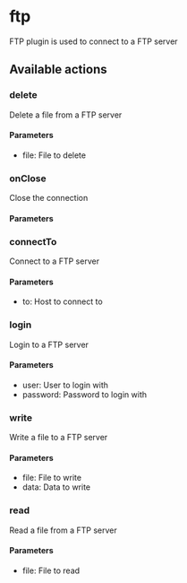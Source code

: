 # ftp
FTP plugin is used to connect to a FTP server
## Available actions
### delete
Delete a file from a FTP server
#### Parameters
- file: File to delete
### onClose
Close the connection
#### Parameters
### connectTo
Connect to a FTP server
#### Parameters
- to: Host to connect to
### login
Login to a FTP server
#### Parameters
- user: User to login with
- password: Password to login with
### write
Write a file to a FTP server
#### Parameters
- file: File to write
- data: Data to write
### read
Read a file from a FTP server
#### Parameters
- file: File to read
